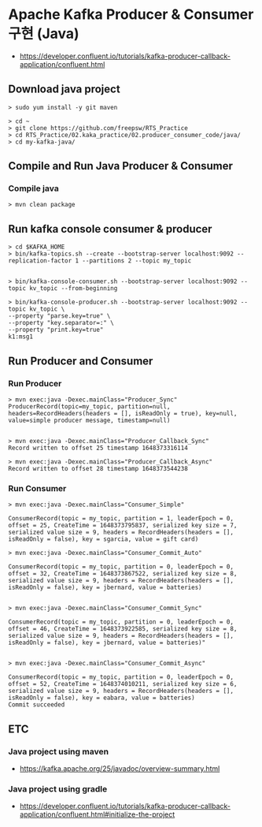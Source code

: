 # Apache Kafka Producer & Consumer 구현 (Java)
- https://developer.confluent.io/tutorials/kafka-producer-callback-application/confluent.html

## Download java project
```
> sudo yum install -y git maven

> cd ~
> git clone https://github.com/freepsw/RTS_Practice
> cd RTS_Practice/02.kaka_practice/02.producer_consumer_code/java/
> cd my-kafka-java/
```

## Compile and Run Java Producer & Consumer 
### Compile java 
```
> mvn clean package
```

## Run kafka console consumer & producer 
```
> cd $KAFKA_HOME
> bin/kafka-topics.sh --create --bootstrap-server localhost:9092 --replication-factor 1 --partitions 2 --topic my_topic


> bin/kafka-console-consumer.sh --bootstrap-server localhost:9092 --topic kv_topic --from-beginning

> bin/kafka-console-producer.sh --bootstrap-server localhost:9092 --topic kv_topic \
--property "parse.key=true" \
--property "key.separator=:" \
--property "print.key=true"
k1:msg1

```

## Run Producer and Consumer 
### Run Producer 
```
> mvn exec:java -Dexec.mainClass="Producer_Sync"
ProducerRecord(topic=my_topic, partition=null, headers=RecordHeaders(headers = [], isReadOnly = true), key=null, value=simple producer message, timestamp=null)


> mvn exec:java -Dexec.mainClass="Producer_Callback_Sync"
Record written to offset 25 timestamp 1648373316114

> mvn exec:java -Dexec.mainClass="Producer_Callback_Async"
Record written to offset 28 timestamp 1648373544238

```

### Run Consumer 
```
> mvn exec:java -Dexec.mainClass="Consumer_Simple"

ConsumerRecord(topic = my_topic, partition = 1, leaderEpoch = 0, offset = 25, CreateTime = 1648373795837, serialized key size = 7, serialized value size = 9, headers = RecordHeaders(headers = [], isReadOnly = false), key = sgarcia, value = gift card)

> mvn exec:java -Dexec.mainClass="Consumer_Commit_Auto"

ConsumerRecord(topic = my_topic, partition = 0, leaderEpoch = 0, offset = 32, CreateTime = 1648373867522, serialized key size = 8, serialized value size = 9, headers = RecordHeaders(headers = [], isReadOnly = false), key = jbernard, value = batteries)


> mvn exec:java -Dexec.mainClass="Consumer_Commit_Sync"

ConsumerRecord(topic = my_topic, partition = 0, leaderEpoch = 0, offset = 46, CreateTime = 1648373922585, serialized key size = 8, serialized value size = 9, headers = RecordHeaders(headers = [], isReadOnly = false), key = jbernard, value = batteries)"


> mvn exec:java -Dexec.mainClass="Consumer_Commit_Async"

ConsumerRecord(topic = my_topic, partition = 0, leaderEpoch = 0, offset = 52, CreateTime = 1648374010211, serialized key size = 6, serialized value size = 9, headers = RecordHeaders(headers = [], isReadOnly = false), key = eabara, value = batteries)
Commit succeeded
```


## ETC 
### Java project using maven
- https://kafka.apache.org/25/javadoc/overview-summary.html

### Java project using gradle
- https://developer.confluent.io/tutorials/kafka-producer-callback-application/confluent.html#initialize-the-project